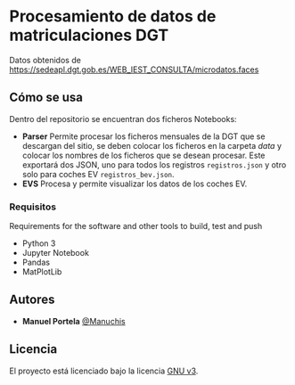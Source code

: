 # Procesamiento de datos de matriculaciones DGT

Datos obtenidos de https://sedeapl.dgt.gob.es/WEB_IEST_CONSULTA/microdatos.faces

## Cómo se usa
Dentro del repositorio se encuentran dos ficheros Notebooks:
- **Parser** Permite procesar los ficheros mensuales de la DGT que se descargan del sitio, se deben colocar los ficheros en la carpeta *data* y colocar los nombres de los ficheros que se desean procesar. Este exportará dos JSON, uno para todos los registros `registros.json` y otro solo para coches EV `registros_bev.json`. 
- **EVS** Procesa y permite visualizar los datos de los coches EV.

### Requisitos

Requirements for the software and other tools to build, test and push
- Python 3
- Jupyter Notebook
- Pandas
- MatPlotLib

## Autores

  - **Manuel Portela**
    [@Manuchis](https://manuchis.net)

## Licencia

El proyecto está licenciado bajo la licencia [GNU v3](LICENSE).
